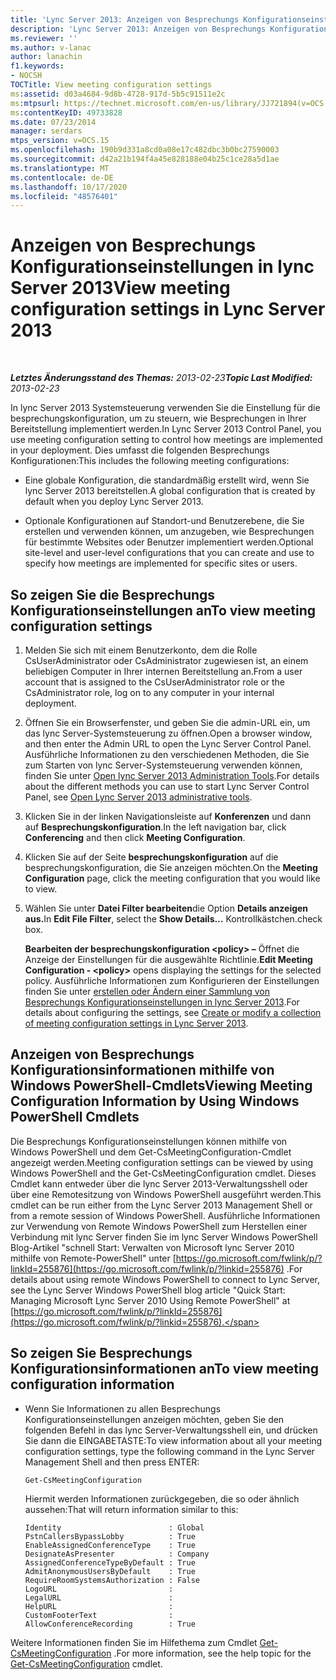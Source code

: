 ```yaml
---
title: 'Lync Server 2013: Anzeigen von Besprechungs Konfigurationseinstellungen'
description: 'Lync Server 2013: Anzeigen von Besprechungs Konfigurationseinstellungen.'
ms.reviewer: ''
ms.author: v-lanac
author: lanachin
f1.keywords:
- NOCSH
TOCTitle: View meeting configuration settings
ms:assetid: d03a4684-9d8b-4728-917d-5b5c91511e2c
ms:mtpsurl: https://technet.microsoft.com/en-us/library/JJ721894(v=OCS.15)
ms:contentKeyID: 49733828
ms.date: 07/23/2014
manager: serdars
mtps_version: v=OCS.15
ms.openlocfilehash: 190b9d331a8cd0a08e17c482dbc3b0bc27590003
ms.sourcegitcommit: d42a21b194f4a45e828188e04b25c1ce28a5d1ae
ms.translationtype: MT
ms.contentlocale: de-DE
ms.lasthandoff: 10/17/2020
ms.locfileid: "48576401"
---
```

# <a name="view-meeting-configuration-settings-in-lync-server-2013"></a><span data-ttu-id="fbe18-103">Anzeigen von Besprechungs Konfigurationseinstellungen in lync Server 2013</span><span class="sxs-lookup"><span data-stu-id="fbe18-103">View meeting configuration settings in Lync Server 2013</span></span>

<div data-xmlns="http://www.w3.org/1999/xhtml">

<div class="topic" data-xmlns="http://www.w3.org/1999/xhtml" data-msxsl="urn:schemas-microsoft-com:xslt" data-cs="https://msdn.microsoft.com/">

<div data-asp="https://msdn2.microsoft.com/asp">



</div>

<div id="mainSection">

<div id="mainBody">

<span> </span>

<span data-ttu-id="fbe18-104">_**Letztes Änderungsstand des Themas:** 2013-02-23_</span><span class="sxs-lookup"><span data-stu-id="fbe18-104">_**Topic Last Modified:** 2013-02-23_</span></span>

<span data-ttu-id="fbe18-105">In lync Server 2013 Systemsteuerung verwenden Sie die Einstellung für die besprechungskonfiguration, um zu steuern, wie Besprechungen in Ihrer Bereitstellung implementiert werden.</span><span class="sxs-lookup"><span data-stu-id="fbe18-105">In Lync Server 2013 Control Panel, you use meeting configuration setting to control how meetings are implemented in your deployment.</span></span> <span data-ttu-id="fbe18-106">Dies umfasst die folgenden Besprechungs Konfigurationen:</span><span class="sxs-lookup"><span data-stu-id="fbe18-106">This includes the following meeting configurations:</span></span>

  - <span data-ttu-id="fbe18-107">Eine globale Konfiguration, die standardmäßig erstellt wird, wenn Sie lync Server 2013 bereitstellen.</span><span class="sxs-lookup"><span data-stu-id="fbe18-107">A global configuration that is created by default when you deploy Lync Server 2013.</span></span>

  - <span data-ttu-id="fbe18-108">Optionale Konfigurationen auf Standort-und Benutzerebene, die Sie erstellen und verwenden können, um anzugeben, wie Besprechungen für bestimmte Websites oder Benutzer implementiert werden.</span><span class="sxs-lookup"><span data-stu-id="fbe18-108">Optional site-level and user-level configurations that you can create and use to specify how meetings are implemented for specific sites or users.</span></span>

<div>

## <a name="to-view-meeting-configuration-settings"></a><span data-ttu-id="fbe18-109">So zeigen Sie die Besprechungs Konfigurationseinstellungen an</span><span class="sxs-lookup"><span data-stu-id="fbe18-109">To view meeting configuration settings</span></span>

1.  <span data-ttu-id="fbe18-110">Melden Sie sich mit einem Benutzerkonto, dem die Rolle CsUserAdministrator oder CsAdministrator zugewiesen ist, an einem beliebigen Computer in Ihrer internen Bereitstellung an.</span><span class="sxs-lookup"><span data-stu-id="fbe18-110">From a user account that is assigned to the CsUserAdministrator role or the CsAdministrator role, log on to any computer in your internal deployment.</span></span>

2.  <span data-ttu-id="fbe18-111">Öffnen Sie ein Browserfenster, und geben Sie die admin-URL ein, um das lync Server-Systemsteuerung zu öffnen.</span><span class="sxs-lookup"><span data-stu-id="fbe18-111">Open a browser window, and then enter the Admin URL to open the Lync Server Control Panel.</span></span> <span data-ttu-id="fbe18-112">Ausführliche Informationen zu den verschiedenen Methoden, die Sie zum Starten von lync Server-Systemsteuerung verwenden können, finden Sie unter [Open lync Server 2013 Administration Tools](lync-server-2013-open-lync-server-administrative-tools.md).</span><span class="sxs-lookup"><span data-stu-id="fbe18-112">For details about the different methods you can use to start Lync Server Control Panel, see [Open Lync Server 2013 administrative tools](lync-server-2013-open-lync-server-administrative-tools.md).</span></span>

3.  <span data-ttu-id="fbe18-113">Klicken Sie in der linken Navigationsleiste auf **Konferenzen** und dann auf **Besprechungskonfiguration**.</span><span class="sxs-lookup"><span data-stu-id="fbe18-113">In the left navigation bar, click **Conferencing** and then click **Meeting Configuration**.</span></span>

4.  <span data-ttu-id="fbe18-114">Klicken Sie auf der Seite **besprechungskonfiguration** auf die besprechungskonfiguration, die Sie anzeigen möchten.</span><span class="sxs-lookup"><span data-stu-id="fbe18-114">On the **Meeting Configuration** page, click the meeting configuration that you would like to view.</span></span>

5.  <span data-ttu-id="fbe18-115">Wählen Sie unter **Datei Filter bearbeiten**die Option **Details anzeigen aus.**</span><span class="sxs-lookup"><span data-stu-id="fbe18-115">In **Edit File Filter**, select the **Show Details…**</span></span> <span data-ttu-id="fbe18-116">Kontrollkästchen.</span><span class="sxs-lookup"><span data-stu-id="fbe18-116">check box.</span></span>
    
    <span data-ttu-id="fbe18-117">**Bearbeiten der besprechungskonfiguration \<policy\> –** Öffnet die Anzeige der Einstellungen für die ausgewählte Richtlinie.</span><span class="sxs-lookup"><span data-stu-id="fbe18-117">**Edit Meeting Configuration - \<policy\>** opens displaying the settings for the selected policy.</span></span> <span data-ttu-id="fbe18-118">Ausführliche Informationen zum Konfigurieren der Einstellungen finden Sie unter [erstellen oder Ändern einer Sammlung von Besprechungs Konfigurationseinstellungen in lync Server 2013](lync-server-2013-create-or-modify-a-collection-of-meeting-configuration-settings.md).</span><span class="sxs-lookup"><span data-stu-id="fbe18-118">For details about configuring the settings, see [Create or modify a collection of meeting configuration settings in Lync Server 2013](lync-server-2013-create-or-modify-a-collection-of-meeting-configuration-settings.md).</span></span>

</div>

<div>

## <a name="viewing-meeting-configuration-information-by-using-windows-powershell-cmdlets"></a><span data-ttu-id="fbe18-119">Anzeigen von Besprechungs Konfigurationsinformationen mithilfe von Windows PowerShell-Cmdlets</span><span class="sxs-lookup"><span data-stu-id="fbe18-119">Viewing Meeting Configuration Information by Using Windows PowerShell Cmdlets</span></span>

<span data-ttu-id="fbe18-120">Die Besprechungs Konfigurationseinstellungen können mithilfe von Windows PowerShell und dem Get-CsMeetingConfiguration-Cmdlet angezeigt werden.</span><span class="sxs-lookup"><span data-stu-id="fbe18-120">Meeting configuration settings can be viewed by using Windows PowerShell and the Get-CsMeetingConfiguration cmdlet.</span></span> <span data-ttu-id="fbe18-121">Dieses Cmdlet kann entweder über die lync Server 2013-Verwaltungsshell oder über eine Remotesitzung von Windows PowerShell ausgeführt werden.</span><span class="sxs-lookup"><span data-stu-id="fbe18-121">This cmdlet can be run either from the Lync Server 2013 Management Shell or from a remote session of Windows PowerShell.</span></span> <span data-ttu-id="fbe18-122">Ausführliche Informationen zur Verwendung von Remote Windows PowerShell zum Herstellen einer Verbindung mit lync Server finden Sie im lync Server Windows PowerShell Blog-Artikel "schnell Start: Verwalten von Microsoft lync Server 2010 mithilfe von Remote-PowerShell" unter [https://go.microsoft.com/fwlink/p/?linkId=255876](https://go.microsoft.com/fwlink/p/?linkid=255876) .</span><span class="sxs-lookup"><span data-stu-id="fbe18-122">For details about using remote Windows PowerShell to connect to Lync Server, see the Lync Server Windows PowerShell blog article "Quick Start: Managing Microsoft Lync Server 2010 Using Remote PowerShell" at [https://go.microsoft.com/fwlink/p/?linkId=255876](https://go.microsoft.com/fwlink/p/?linkid=255876).</span></span>

<div>

## <a name="to-view-meeting-configuration-information"></a><span data-ttu-id="fbe18-123">So zeigen Sie Besprechungs Konfigurationsinformationen an</span><span class="sxs-lookup"><span data-stu-id="fbe18-123">To view meeting configuration information</span></span>

  - <span data-ttu-id="fbe18-124">Wenn Sie Informationen zu allen Besprechungs Konfigurationseinstellungen anzeigen möchten, geben Sie den folgenden Befehl in das lync Server-Verwaltungsshell ein, und drücken Sie dann die EINGABETASTE:</span><span class="sxs-lookup"><span data-stu-id="fbe18-124">To view information about all your meeting configuration settings, type the following command in the Lync Server Management Shell and then press ENTER:</span></span>
    
        Get-CsMeetingConfiguration
    
    <span data-ttu-id="fbe18-125">Hiermit werden Informationen zurückgegeben, die so oder ähnlich aussehen:</span><span class="sxs-lookup"><span data-stu-id="fbe18-125">That will return information similar to this:</span></span>
    
        Identity                        : Global
        PstnCallersBypassLobby          : True
        EnableAssignedConferenceType    : True
        DesignateAsPresenter            : Company
        AssignedConferenceTypeByDefault : True
        AdmitAnonymousUsersByDefault    : True
        RequireRoomSystemsAuthorization : False
        LogoURL                         :
        LegalURL                        :
        HelpURL                         :
        CustomFooterText                :
        AllowConferenceRecording        : True

</div>

<span data-ttu-id="fbe18-126">Weitere Informationen finden Sie im Hilfethema zum Cmdlet [Get-CsMeetingConfiguration](https://docs.microsoft.com/powershell/module/skype/Get-CsMeetingConfiguration) .</span><span class="sxs-lookup"><span data-stu-id="fbe18-126">For more information, see the help topic for the [Get-CsMeetingConfiguration](https://docs.microsoft.com/powershell/module/skype/Get-CsMeetingConfiguration) cmdlet.</span></span>

</div>

</div>

<span> </span>

</div>

</div>

</div>

